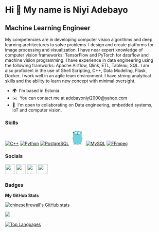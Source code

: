 Hi 👋 My name is Niyi Adebayo
=============================

Machine Learning Engineer
-----------------------

My competencies are in developing computer vision algorithms and deep learning architectures to solve problems. I design and create platforms for image processing and visualization. I have near expert knowledge of computer vision frameworks; TensorFlow and PyTorch for dataflow and machine vision programming. 
I have experience in data engineering using the following framworks: Apache Airflow, Qlink, ETL, Tableau, SQL. I am also proficient in the use of Shell Scripting, C++, Data Modeling, Flask, Docker.
I work well in an agile team environment. I have strong analytical skills and the ability to learn new concept with minimal oversight.

* 🌍  I'm based in Estonia
* ✉️  You can contact me at [adebayoniyi2000@yahoo.com](mailto:adebayoniyi2000@yahoo.com)
* 🤝  I'm open to collaborating on Data engineering, embedded systems, IoT and computer vision.

### Skills

<p align="left">
<a href="https://docs.microsoft.com/en-us/cpp/?view=msvc-170" target="_blank" rel="noreferrer"><img src="https://raw.githubusercontent.com/danielcranney/readme-generator/main/public/icons/skills/cplusplus-colored.svg" width="48" height="48" alt="C++" /></a>
<a href="https://www.python.org/" target="_blank" rel="noreferrer"><img src="https://raw.githubusercontent.com/danielcranney/readme-generator/main/public/icons/skills/python-colored.svg" width="48" height="48" alt="Python" /></a>
<a href="https://www.postgresql.org/" target="_blank" rel="noreferrer"><img src="https://raw.githubusercontent.com/danielcranney/readme-generator/main/public/icons/skills/postgresql-colored.svg" width="48" height="48" alt="PostgreSQL" /></a>
<a href="https://golang.org/" target="_blank" rel="noreferrer"><img src="https://raw.githubusercontent.com/devicons/devicon/master/icons/go/go-original.svg" width="48" height="48" alt="Go" /></a>
<a href="https://www.mysql.com/" target="_blank" rel="noreferrer"><img src="https://raw.githubusercontent.com/danielcranney/readme-generator/main/public/icons/skills/mysql-colored.svg" width="48" height="48" alt="MySQL" /></a>
<a href="https://ffmpeg.org/" target="_blank" rel="noreferrer"><img src="https://raw.githubusercontent.com/devicons/devicon/master/icons/ffmpeg/ffmpeg-original.svg" width="48" height="48" alt="FFmpeg" /></a>
</p>



### Socials

<p align="left"> <a href="https://www.facebook.com/adebayo.niyi2000/" target="_blank" rel="noreferrer"><img src="https://raw.githubusercontent.com/danielcranney/readme-generator/main/public/icons/socials/facebook.svg" width="32" height="32" /></a> <a href="https://www.github.com/chinesefirewall" target="_blank" rel="noreferrer"><img src="https://raw.githubusercontent.com/danielcranney/readme-generator/main/public/icons/socials/github.svg" width="32" height="32" /></a> <a href="http://www.instagram.com/king_adegbeminiyi/?hl=en" target="_blank" rel="noreferrer"><img src="https://raw.githubusercontent.com/danielcranney/readme-generator/main/public/icons/socials/instagram.svg" width="32" height="32" /></a> <a href="https://www.linkedin.com/in/niyi-solomon-adebayo-b45497a4/" target="_blank" rel="noreferrer"><img src="https://raw.githubusercontent.com/danielcranney/readme-generator/main/public/icons/socials/linkedin.svg" width="32" height="32" /></a></p>

### Badges

<b>My GitHub Stats</b>

<a href="http://www.github.com/chinesefirewall"><img src="https://github-readme-stats.vercel.app/api?username=chinesefirewall&show_icons=true&hide=&count_private=true&title_color=0891b2&text_color=ffffff&icon_color=0891b2&bg_color=1c1917&hide_border=true&show_icons=true" alt="chinesefirewall's GitHub stats" /></a>

<a href="http://www.github.com/chinesefirewall"><img src="https://github-readme-streak-stats.herokuapp.com/?user=chinesefirewall&stroke=ffffff&background=1c1917&ring=0891b2&fire=0891b2&currStreakNum=ffffff&currStreakLabel=0891b2&sideNums=ffffff&sideLabels=ffffff&dates=ffffff&hide_border=true" /></a>

<a href="https://github.com/chinesefirewall" align="left"><img src="https://github-readme-stats.vercel.app/api/top-langs/?username=chinesefirewall&langs_count=10&title_color=0891b2&text_color=ffffff&icon_color=0891b2&bg_color=1c1917&hide_border=true&locale=en&custom_title=Top%20%Languages" alt="Top Languages" /></a>
